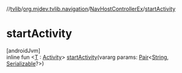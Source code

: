 //[tvlib](../../../index.md)/[org.mjdev.tvlib.navigation](../index.md)/[NavHostControllerEx](index.md)/[startActivity](start-activity.md)

# startActivity

[androidJvm]\
inline fun &lt;[T](start-activity.md) : [Activity](https://developer.android.com/reference/kotlin/android/app/Activity.html)&gt; [startActivity](start-activity.md)(vararg params: [Pair](https://kotlinlang.org/api/latest/jvm/stdlib/kotlin/-pair/index.html)&lt;[String](https://kotlinlang.org/api/latest/jvm/stdlib/kotlin/-string/index.html), [Serializable](https://developer.android.com/reference/kotlin/java/io/Serializable.html)?&gt;)
